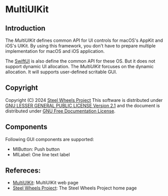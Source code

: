 # MultiUIKit

## Introduction
The *MultiUIKit* defines common API for UI controls for macOS's AppKit and iOS's UIKit.
By using this framework, you don't have to prepare multiple implementation for macOS and iOS application.

The [SwiftUI](https://developer.apple.com/tutorials/swiftui/) is also define the common API for these OS. But it does not support dynamic UI allocation.
The *MultiUIKit* forcuses on the dynamic allocation.
It will supports user-defined scritable GUI.

## Copyright
Copyright (C) 2024 [Steel Wheels Project](https://github.com/steel-wheels/Project) This software is distributed under [GNU LESSER GENERAL PUBLIC LICENSE Version 2.1](https://www.gnu.org/licenses/lgpl-2.1-standalone.html) and the document is distributed under [GNU Free Documentation License](https://www.gnu.org/licenses/fdl-1.3.en.html).

## Components
Following GUI components are supported:
* MIButton: Push button
* MILabel: One line text label

## Refereces:
* [MultiUIKit](https://github.com/steel-wheels/MultiUIKit): MultiUIKit web page
* [Steel Wheels Project](https://github.com/steel-wheels/Project): The Steel Wheels Project home page

